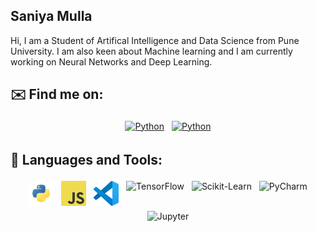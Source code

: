 ## Saniya Mulla

 Hi, I am a Student of Artifical Intelligence and Data Science from Pune University. I am also keen about Machine learning and I am currently working on Neural Networks and Deep Learning. 

## ✉️ Find me on:

<!-- <p align="center">
 
 <a href="https://www.linkedin.com/in/saniya-mulla-a6b49b205/" target="_blank" rel="noopener noreferrer"> <img src="https://cdn.jsdelivr.net/npm/simple-icons@v3/icons/linkedin.svg" alt="Python" height="40" style="vertical-align:top; margin:4px"></a>
 <a href="mailto:saniyamulla108@gmail.com"> <img src="https://cdn.jsdelivr.net/npm/simple-icons@v3/icons/gmail.svg" alt="Python" height="40" style="vertical-align:top; margin:4px"></a>
</p> -->

<p align="center">
 <a href="https://www.linkedin.com/in/hrushikesh-kachgunde-73a90b186/" target="_blank" rel="noopener noreferrer"> <img src="https://encrypted-tbn0.gstatic.com/images?q=tbn:ANd9GcTlJlNLgsMZVwQMhWblvo2uxLZZalPpjjiaLQ&usqp=CAU" alt="Python" height="40" style="vertical-align:top; margin:4px"></a>
 <a href="mailto:hrushiskachgunde@gmail.com"> <img src="https://i.ibb.co/FVj4MS1/mail.png" alt="Python" height="40" style="vertical-align:top; margin:4px"></a>


<br />

## 🧰 Languages and Tools:
<p align="center">
<img src="https://raw.githubusercontent.com/github/explore/80688e429a7d4ef2fca1e82350fe8e3517d3494d/topics/python/python.png" alt="Python" height="40" style="vertical-align:top; margin:4px">
<img src="https://raw.githubusercontent.com/github/explore/80688e429a7d4ef2fca1e82350fe8e3517d3494d/topics/javascript/javascript.png" alt="Javascript" height="40" style="vertical-align:top; margin:4px">
<img src="https://raw.githubusercontent.com/github/explore/80688e429a7d4ef2fca1e82350fe8e3517d3494d/topics/visual-studio-code/visual-studio-code.png" alt="VS Code" height="40" style="vertical-align:top; margin:4px">
<img src="https://icon2.cleanpng.com/20180408/opq/kisspng-tensorflow-deep-learning-keras-machine-learning-ca-thumbtack-5ac9a96372aeb5.5262838015231655394698.jpg" alt="TensorFlow" height="40" style="vertical-align:top; margin:4px">
<img src="https://seeklogo.com/images/S/scikit-learn-logo-8766D07E2E-seeklogo.com.png" alt="Scikit-Learn" height="40" style="vertical-align:top; margin:4px">
<img src="https://img.icons8.com/color/2x/pycharm.png" alt="PyCharm" height="40" style="vertical-align:top; margin:4px">
<img src="https://www.seekpng.com/png/full/807-8079213_jupyter-sq-text-jupyter-notebook-logo-png.png" alt="Jupyter" height="40" style="vertical-align:top; margin:4px">


<!-- ![Sanya's GitHub stats](https://github-readme-stats.vercel.app/api?username=saniya1027108&show_icons=true&theme=radical) -->

